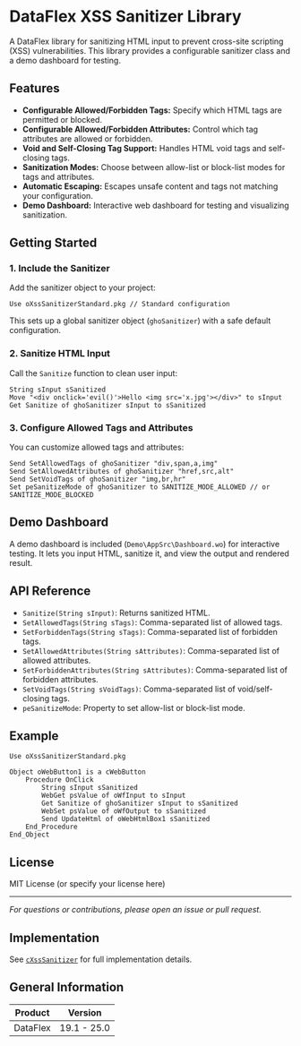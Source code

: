 # DataFlex XSS Sanitizer Library

A DataFlex library for sanitizing HTML input to prevent cross-site scripting (XSS) vulnerabilities. This library provides a configurable sanitizer class and a demo dashboard for testing.

## Features

- **Configurable Allowed/Forbidden Tags:** Specify which HTML tags are permitted or blocked.
- **Configurable Allowed/Forbidden Attributes:** Control which tag attributes are allowed or forbidden.
- **Void and Self-Closing Tag Support:** Handles HTML void tags and self-closing tags.
- **Sanitization Modes:** Choose between allow-list or block-list modes for tags and attributes.
- **Automatic Escaping:** Escapes unsafe content and tags not matching your configuration.
- **Demo Dashboard:** Interactive web dashboard for testing and visualizing sanitization.

## Getting Started

### 1. Include the Sanitizer

Add the sanitizer object to your project:

```dataflex
Use oXssSanitizerStandard.pkg // Standard configuration
```

This sets up a global sanitizer object (`ghoSanitizer`) with a safe default configuration.

### 2. Sanitize HTML Input

Call the `Sanitize` function to clean user input:

```dataflex
String sInput sSanitized
Move "<div onclick='evil()'>Hello <img src='x.jpg'></div>" to sInput
Get Sanitize of ghoSanitizer sInput to sSanitized
```

### 3. Configure Allowed Tags and Attributes

You can customize allowed tags and attributes:

```dataflex
Send SetAllowedTags of ghoSanitizer "div,span,a,img"
Send SetAllowedAttributes of ghoSanitizer "href,src,alt"
Send SetVoidTags of ghoSanitizer "img,br,hr"
Set peSanitizeMode of ghoSanitizer to SANITIZE_MODE_ALLOWED // or SANITIZE_MODE_BLOCKED
```

## Demo Dashboard

A demo dashboard is included (`Demo\AppSrc\Dashboard.wo`) for interactive testing. It lets you input HTML, sanitize it, and view the output and rendered result.

## API Reference

- `Sanitize(String sInput)`: Returns sanitized HTML.
- `SetAllowedTags(String sTags)`: Comma-separated list of allowed tags.
- `SetForbiddenTags(String sTags)`: Comma-separated list of forbidden tags.
- `SetAllowedAttributes(String sAttributes)`: Comma-separated list of allowed attributes.
- `SetForbiddenAttributes(String sAttributes)`: Comma-separated list of forbidden attributes.
- `SetVoidTags(String sVoidTags)`: Comma-separated list of void/self-closing tags.
- `peSanitizeMode`: Property to set allow-list or block-list mode.

## Example

```dataflex
Use oXssSanitizerStandard.pkg

Object oWebButton1 is a cWebButton
    Procedure OnClick
        String sInput sSanitized
        WebGet psValue of oWfInput to sInput
        Get Sanitize of ghoSanitizer sInput to sSanitized
        WebSet psValue of oWfOutput to sSanitized
        Send UpdateHtml of oWebHtmlBox1 sSanitized
    End_Procedure
End_Object
```

## License

MIT License (or specify your license here)

---

*For questions or contributions, please open an issue or pull request.*

## Implementation

See [`cXssSanitizer`](Library/AppSrc/cXssSanitizer.pkg) for full implementation details.

## General Information

| Product  | Version           |
| -------- | ----------------- |
| DataFlex | 19.1 - 25.0       |
